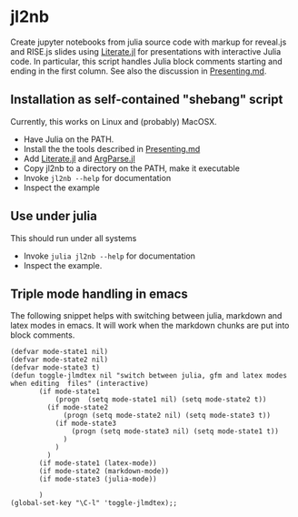 # jl2nb

Create jupyter notebooks from julia source code with markup for reveal.js and RISE.js slides using [Literate.jl](https://fredrikekre.github.io/Literate.jl/stable/)
for presentations with interactive Julia code. In particular, this script handles Julia block comments starting and ending in the first column.
See also the discussion in [Presenting.md](Presenting.md).

## Installation as self-contained "shebang" script

Currently, this works on Linux and (probably) MacOSX.

- Have Julia on the PATH. 
- Install the the tools described in  [Presenting.md](Presenting.md)
- Add [Literate.jl](https://fredrikekre.github.io/Literate.jl/stable/) and [ArgParse.jl](http://carlobaldassi.github.io/ArgParse.jl/stable/)
- Copy jl2nb to a directory on the PATH, make it executable
- Invoke `jl2nb --help` for documentation
- Inspect the example

## Use under julia

This should run under all systems

- Invoke `julia jl2nb --help` for documentation
- Inspect the example.

## Triple mode handling in emacs
The following snippet helps with switching between julia, markdown and latex modes in emacs.
It will work when the markdown chunks are put into block comments.


````
(defvar mode-state1 nil)
(defvar mode-state2 nil)
(defvar mode-state3 t)
(defun toggle-jlmdtex nil "switch between julia, gfm and latex modes when editing  files" (interactive)
       (if mode-state1 
           (progn  (setq mode-state1 nil) (setq mode-state2 t))
         (if mode-state2 
             (progn (setq mode-state2 nil) (setq mode-state3 t))
           (if mode-state3 
               (progn (setq mode-state3 nil) (setq mode-state1 t))
             )
           )
         )
       (if mode-state1 (latex-mode))
       (if mode-state2 (markdown-mode))
       (if mode-state3 (julia-mode))
       
       )
(global-set-key "\C-l" 'toggle-jlmdtex);;
````






